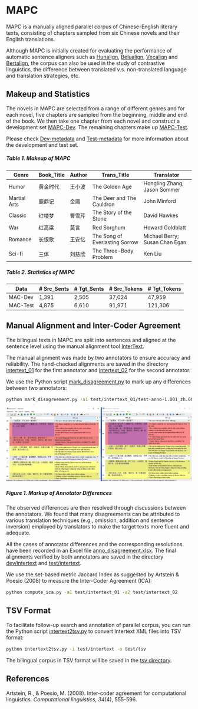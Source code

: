 # MAPC

MAPC is a manually aligned parallel corpus of Chinese-English literary texts, consisting of chapters sampled from six Chinese novels and their English translations.

Although MAPC is initially created for evaluating the performance of automatic sentence aligners such as [Hunalign](http://mokk.bme.hu/en/resources/hunalign/), [Belualign](https://github.com/rsennrich/Bleualign), [Vecalign](https://github.com/thompsonb/vecalign) and [Bertalign](https://github.com/bfsujason/bertalign),  the corpus can also be used in the study of contrastive linguistics, the difference between translated v.s. non-translated language and translation strategies, etc.

## Makeup and Statistics

The novels in MAPC are selected from a range of different genres and for each novel, five chapters are sampled from the beginning, middle and end of the book. We then take one chapter from each novel and construct a development set [MAPC-Dev](./dev). The remaining chapters make up [MAPC-Test](./test).

Please check  [Dev-metadata](./dev/meta_data.tsv) and [Test-metadata](./test/meta_data.tsv) for more information about the development and test set.

##### Table 1. Makeup of MAPC

| Genre        | Book_Title | Author | Trans_Title                    | Translator                     |
| ------------ | ---------- | ------ | ------------------------------ | ------------------------------ |
| Humor        | 黄金时代       | 王小波    | The Golden Age                 | Hongling Zhang; Jason Sommer   |
| Martial Arts | 鹿鼎记        | 金庸     | The Deer and The Cauldron      | John Minford                   |
| Classic      | 红楼梦        | 曹雪芹    | The Story of the Stone         | David Hawkes                   |
| War          | 红高粱        | 莫言     | Red Sorghum                    | Howard Goldblatt               |
| Romance      | 长恨歌        | 王安忆    | The Song of Everlasting Sorrow | Michael Berry; Susan Chan Egan |
| Sci-fi       | 三体         | 刘慈欣    | The Three-Body Problem         | Ken Liu                        |

##### Table 2. Statistics of MAPC

| Data     | # Src_Sents | # Tgt_Sents | # Src_Tokens | # Tgt_Tokens |
| -------- |:----------- | ----------- | ------------ | ------------ |
| MAC-Dev  | 1,391       | 2,505       | 37,024       | 47,959       |
| MAC-Test | 4,875       | 6,610       | 91,971       | 121,306      |

## Manual Alignment and Inter-Coder Agreement

The bilingual texts in MAPC are split into sentences and aligned at the sentence level using the manual alignment tool [InterText](https://wanthalf.saga.cz/intertext).

The manual alignment was made by two annotators to ensure accuracy and reliability. The hand-checked alignments are saved in the directory [intertext_01](./test/intertext_01) for the first annotator and [intertext_02](./test/intertext_02) for the second annotator.

We use the Python script [mark_disagreement.py](./mark_disagreement.py) to mark up any differences between two annotators:

```bash
python mark_disagreement.py -a1 test/intertext_01/test-anno-1.001_zh.001_en.xml -a2 test/intertext_02/test-anno-2.001_zh.001_en.xml 
```

![anno_diff](./img/fig_1.JPG)

##### Figure 1. Markup of Annotator Differences

The observed differences are then resolved through discussions between the annotators. We found that many disagreements can be attributed to various translation techniques (e.g., omission, addition and sentence inversion) employed by translators to make the target texts more fluent and adequate.

All the cases of annotator differences and the corresponding resolutions have been recorded in an Excel file [anno_disagreement.xlsx](./test/anno_disagreement.xlsx). The final alignments verified by both annotators are saved in the directory [dev/intertext](./dev/intertext) and [test/intertext](./test/intertext).

We use the set-based metric Jaccard Index as suggested by Artstein & Poesio (2008) to measure the Inter-Coder Agreement (ICA):

```bash
python compute_ica.py -a1 test/intertext_01 -a2 test/intertext_02
```

## TSV Format

To facilitate follow-up search and annotation of parallel corpus, you can run the Python script [intertext2tsv.py](./intertext2tsv.py) to convert Intertext XML files into TSV format:

```bash
python intertext2tsv.py -i test/intertext -o test/tsv
```

The bilingual corpus in TSV format will be saved in the [tsv directory](./test/tsv).

## References

Artstein, R., & Poesio, M. (2008). Inter-coder agreement for computational linguistics. *Computational linguistics*, *34*(4), 555-596.
